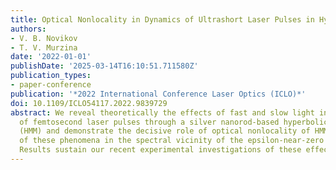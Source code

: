 ```yaml
---
title: Optical Nonlocality in Dynamics of Ultrashort Laser Pulses in Hyperbolic Metamaterials
authors:
- V. B. Novikov
- T. V. Murzina
date: '2022-01-01'
publishDate: '2025-03-14T16:10:51.711580Z'
publication_types:
- paper-conference
publication: '*2022 International Conference Laser Optics (ICLO)*'
doi: 10.1109/ICLO54117.2022.9839729
abstract: We reveal theoretically the effects of fast and slow light in transmission
  of femtosecond laser pulses through a silver nanorod-based hyperbolic metamaterial
  (HMM) and demonstrate the decisive role of optical nonlocality of HMMs in the appearance
  of these phenomena in the spectral vicinity of the epsilon-near-zero regime of HMM.
  Results sustain our recent experimental investigations of these effects.
---
```

